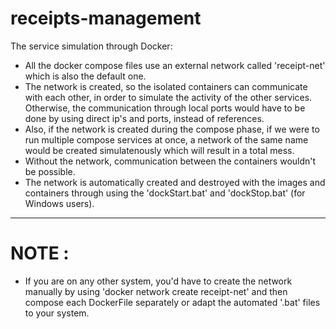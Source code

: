 # receipts-management
The service simulation through Docker:
 - All the docker compose files use an external network called 'receipt-net' which is also the default one.
 - The network is created, so the isolated containers can communicate with each other, in order to simulate the activity of the other services. Otherwise, the communication through local ports would have to be done by using direct ip's and ports, instead of references.
 - Also, if the network is created during the compose phase, if we were to run multiple compose services at once, a network of the same name would be created simulatenously which will result in a total mess.
 - Without the network, communication between the containers wouldn't be possible.
 - The network is automatically created and destroyed with the images and containers through using the 'dockStart.bat' and 'dockStop.bat' (for Windows users).
______________
# NOTE : 
 - If you are on any other system, you'd have to create the network manually by using 'docker network create receipt-net' and then compose each DockerFile separately or adapt the automated '.bat' files to your system.

